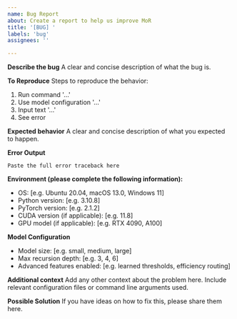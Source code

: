 ```yaml
---
name: Bug Report
about: Create a report to help us improve MoR
title: '[BUG] '
labels: 'bug'
assignees: ''

---
```


**Describe the bug**
A clear and concise description of what the bug is.

**To Reproduce**
Steps to reproduce the behavior:
1. Run command '...'
2. Use model configuration '...'
3. Input text '...'
4. See error

**Expected behavior**
A clear and concise description of what you expected to happen.

**Error Output**
```
Paste the full error traceback here
```

**Environment (please complete the following information):**
 - OS: [e.g. Ubuntu 20.04, macOS 13.0, Windows 11]
 - Python version: [e.g. 3.10.8]
 - PyTorch version: [e.g. 2.1.2]
 - CUDA version (if applicable): [e.g. 11.8]
 - GPU model (if applicable): [e.g. RTX 4090, A100]

**Model Configuration**
- Model size: [e.g. small, medium, large]
- Max recursion depth: [e.g. 3, 4, 6]
- Advanced features enabled: [e.g. learned thresholds, efficiency routing]

**Additional context**
Add any other context about the problem here. Include relevant configuration files or command line arguments used.

**Possible Solution**
If you have ideas on how to fix this, please share them here.
